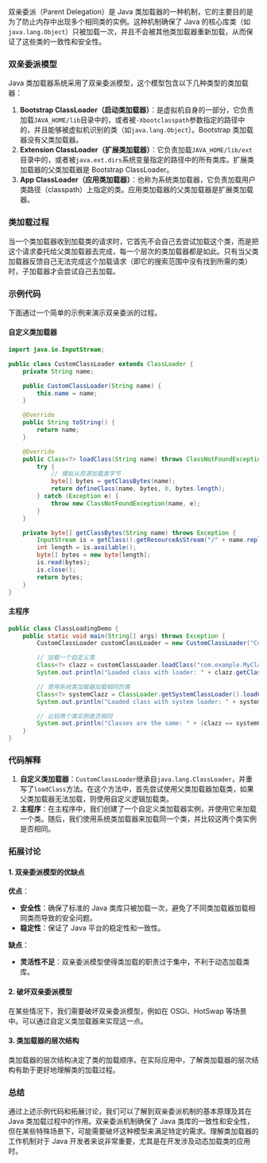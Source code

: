 双亲委派（Parent Delegation）是 Java 类加载器的一种机制，它的主要目的是为了防止内存中出现多个相同类的实例。这种机制确保了 Java 的核心库类（如`java.lang.Object`）只被加载一次，并且不会被其他类加载器重新加载，从而保证了这些类的一致性和安全性。

### 双亲委派模型

Java 类加载器系统采用了双亲委派模型，这个模型包含以下几种类型的类加载器：

1. **Bootstrap ClassLoader（启动类加载器）**：是虚拟机自身的一部分，它负责加载`JAVA_HOME/lib`目录中的，或者被`-Xbootclasspath`参数指定的路径中的，并且能够被虚拟机识别的类（如`java.lang.Object`）。Bootstrap 类加载器没有父类加载器。
2. **Extension ClassLoader（扩展类加载器）**：它负责加载`JAVA_HOME/lib/ext`目录中的，或者被`java.ext.dirs`系统变量指定的路径中的所有类库。扩展类加载器的父类加载器是 Bootstrap ClassLoader。
3. **App ClassLoader（应用类加载器）**：也称为系统类加载器，它负责加载用户类路径（classpath）上指定的类。应用类加载器的父类加载器是扩展类加载器。

### 类加载过程

当一个类加载器收到加载类的请求时，它首先不会自己去尝试加载这个类，而是把这个请求委托给父类加载器去完成，每一个层次的类加载器都是如此。只有当父类加载器反馈自己无法完成这个加载请求（即它的搜索范围中没有找到所需的类）时，子加载器才会尝试自己去加载。

### 示例代码

下面通过一个简单的示例来演示双亲委派的过程。

#### 自定义类加载器

```java
import java.io.InputStream;

public class CustomClassLoader extends ClassLoader {
    private String name;

    public CustomClassLoader(String name) {
        this.name = name;
    }

    @Override
    public String toString() {
        return name;
    }

    @Override
    public Class<?> loadClass(String name) throws ClassNotFoundException {
        try {
            // 模拟从资源加载类字节
            byte[] bytes = getClassBytes(name);
            return defineClass(name, bytes, 0, bytes.length);
        } catch (Exception e) {
            throw new ClassNotFoundException(name, e);
        }
    }

    private byte[] getClassBytes(String name) throws Exception {
        InputStream is = getClass().getResourceAsStream("/" + name.replace('.', '/') + ".class");
        int length = is.available();
        byte[] bytes = new byte[length];
        is.read(bytes);
        is.close();
        return bytes;
    }
}
```

#### 主程序

```java
public class ClassLoadingDemo {
    public static void main(String[] args) throws Exception {
        CustomClassLoader customClassLoader = new CustomClassLoader("Custom ClassLoader");

        // 加载一个自定义类
        Class<?> clazz = customClassLoader.loadClass("com.example.MyClass");
        System.out.println("Loaded class with loader: " + clazz.getClassLoader());

        // 使用系统类加载器加载相同的类
        Class<?> systemClazz = ClassLoader.getSystemClassLoader().loadClass("com.example.MyClass");
        System.out.println("Loaded class with system loader: " + systemClazz.getClassLoader());

        // 比较两个类实例是否相同
        System.out.println("Classes are the same: " + (clazz == systemClazz));
    }
}
```

### 代码解释

1. **自定义类加载器**：`CustomClassLoader`继承自`java.lang.ClassLoader`，并重写了`loadClass`方法。在这个方法中，首先尝试使用父类加载器加载类，如果父类加载器无法加载，则使用自定义逻辑加载类。
2. **主程序**：在主程序中，我们创建了一个自定义类加载器实例，并使用它来加载一个类。随后，我们使用系统类加载器来加载同一个类，并比较这两个类实例是否相同。

### 拓展讨论

#### 1. **双亲委派模型的优缺点**

**优点**：

- **安全性**：确保了标准的 Java 类库只被加载一次，避免了不同类加载器加载相同类而导致的安全问题。
- **稳定性**：保证了 Java 平台的稳定性和一致性。

**缺点**：

- **灵活性不足**：双亲委派模型使得类加载的职责过于集中，不利于动态加载类库。

#### 2. **破坏双亲委派模型**

在某些情况下，我们需要破坏双亲委派模型，例如在 OSGi、HotSwap 等场景中。可以通过自定义类加载器来实现这一点。

#### 3. **类加载器的层次结构**

类加载器的层次结构决定了类的加载顺序。在实际应用中，了解类加载器的层次结构有助于更好地理解类的加载过程。

### 总结

通过上述示例代码和拓展讨论，我们可以了解到双亲委派机制的基本原理及其在 Java 类加载过程中的作用。双亲委派机制确保了 Java 类库的一致性和安全性，但在某些特殊场景下，可能需要破坏这种模型来满足特定的需求。理解类加载器的工作机制对于 Java 开发者来说非常重要，尤其是在开发涉及动态加载类的应用时。
